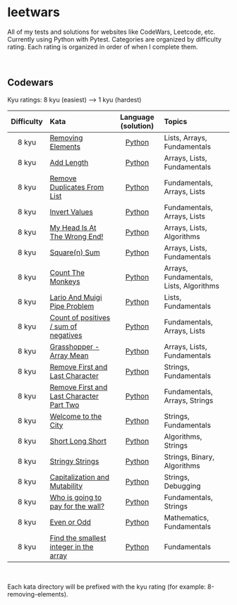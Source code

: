 # leetwars

All of my tests and solutions for websites like CodeWars, Leetcode, etc. Currently using Python with Pytest. Categories are organized by difficulty rating. Each rating is organized in order of when I complete them.

<br>

## Codewars

Kyu ratings: 8 kyu (easiest) --> 1 kyu (hardest)

| Difficulty | Kata | Language (solution) | Topics |
| :--: | :-- | :--: | :--- |
| 8 kyu | [Removing Elements](https://www.codewars.com/kata/5769b3802ae6f8e4890009d2) | [Python](codewars/8-removing-elements/solution.py) | Lists, Arrays, Fundamentals |
| 8 kyu | [Add Length](https://www.codewars.com/kata/559d2284b5bb6799e9000047) | [Python](codewars/8-add-length/solution.py) | Arrays, Lists, Fundamentals |
| 8 kyu | [Remove Duplicates From List](https://www.codewars.com/kata/57a5b0dfcf1fa526bb000118) | [Python](codewars/8-remove-duplicates-from-list/solution.py) | Fundamentals, Arrays, Lists |
| 8 kyu | [Invert Values](https://www.codewars.com/kata/5899dc03bc95b1bf1b0000ad) | [Python](codewars/8-invert-values/solution.py) | Fundamentals, Arrays, Lists |
| 8 kyu | [My Head Is At The Wrong End!](https://www.codewars.com/kata/56f699cd9400f5b7d8000b55) | [Python](codewars/8-my-head-is-at-the-wrong-end/solution.py) | Arrays, Lists, Algorithms |
| 8 kyu | [Square(n) Sum](https://www.codewars.com/kata/515e271a311df0350d00000f) | [Python](codewars/8-square-n-sum/solution.py) | Arrays, Lists, Fundamentals |
| 8 kyu | [Count The Monkeys](https://www.codewars.com/kata/56f69d9f9400f508fb000ba7) | [Python](codewars/8-count-the-monkeys/solution.py) | Arrays, Fundamentals, Lists, Algorithms | 
| 8 kyu | [Lario And Muigi Pipe Problem](https://www.codewars.com/kata/56b29582461215098d00000f) | [Python](codewars/8-lario-and-muigi-pipe-problem/solution.py) | Lists, Fundamentals |
| 8 kyu | [Count of positives / sum of negatives](https://www.codewars.com/kata/576bb71bbbcf0951d5000044) | [Python](codewars/8-count-of-positives-sum-of-negatives/solution.py) | Fundamentals, Arrays, Lists |
| 8 kyu | [Grasshopper - Array Mean](https://www.codewars.com/kata/55d277882e139d0b6000005d/python) | [Python](codewars/8-grasshopper-array-mean/solution.py) | Arrays, Lists, Fundamentals |
| 8 kyu | [Remove First and Last Character](https://www.codewars.com/kata/56bc28ad5bdaeb48760009b0) | [Python](codewars/8-remove-first-and-last-character/solution.py) | Strings, Fundamentals |
| 8 kyu | [Remove First and Last Character Part Two](https://www.codewars.com/kata/570597e258b58f6edc00230d) | [Python](codewars/8-remove-first-and-last-character-pt-2/solution.py) | Fundamentals, Arrays, Strings | 
| 8 kyu | [Welcome to the City](https://www.codewars.com/kata/5302d846be2a9189af0001e4) | [Python](codewars/8-welcome-to-the-city/solution.py) | Strings, Fundamentals |
| 8 kyu | [Short Long Short](https://www.codewars.com/kata/50654ddff44f800200000007) | [Python](codewars/8-short-long-short/solution.py) | Algorithms, Strings |
| 8 kyu | [Stringy Strings](https://www.codewars.com/kata/563b74ddd19a3ad462000054) | [Python](codewars/8-stringy-strings/solution.py) | Strings, Binary, Algorithms |
| 8 kyu | [Capitalization and Mutability](https://www.codewars.com/kata/595970246c9b8fa0a8000086) | [Python](codewars/8-capitalization-and-mutability/solution.py) | Strings, Debugging |
| 8 kyu | [Who is going to pay for the wall?](https://www.codewars.com/kata/58bf9bd943fadb2a980000a7) | [Python](codewars/8-who-is-going-to-pay-for-the-wall/solution.py) | Fundamentals, Strings |
| 8 kyu | [Even or Odd](https://www.codewars.com/kata/53da3dbb4a5168369a0000fe/) | [Python](codewars/8-even-or-odd/solution.py) | Mathematics, Fundamentals |
| 8 kyu | [Find the smallest integer in the array](https://www.codewars.com/kata/55a2d7ebe362935a210000b2) | [Python](codewars/8-find-the-smallest-integer-in-the-array/solution.py) | Fundamentals |

<br>

Each kata directory will be prefixed with the kyu rating (for example: 8-removing-elements).
